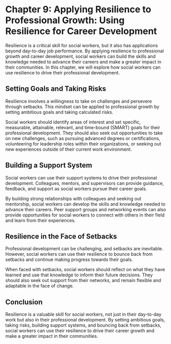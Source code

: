 Chapter 9: Applying Resilience to Professional Growth: Using Resilience for Career Development
==============================================================================================

Resilience is a critical skill for social workers, but it also has applications beyond day-to-day job performance. By applying resilience to professional growth and career development, social workers can build the skills and knowledge needed to advance their careers and make a greater impact in their communities. In this chapter, we will explore how social workers can use resilience to drive their professional development.

Setting Goals and Taking Risks
------------------------------

Resilience involves a willingness to take on challenges and persevere through setbacks. This mindset can be applied to professional growth by setting ambitious goals and taking calculated risks.

Social workers should identify areas of interest and set specific, measurable, attainable, relevant, and time-bound (SMART) goals for their professional development. They should also seek out opportunities to take on new challenges, such as pursuing advanced degrees or certifications, volunteering for leadership roles within their organizations, or seeking out new experiences outside of their current work environment.

Building a Support System
-------------------------

Social workers can use their support systems to drive their professional development. Colleagues, mentors, and supervisors can provide guidance, feedback, and support as social workers pursue their career goals.

By building strong relationships with colleagues and seeking out mentorship, social workers can develop the skills and knowledge needed to advance their careers. Peer support groups and networking events can also provide opportunities for social workers to connect with others in their field and learn from their experiences.

Resilience in the Face of Setbacks
----------------------------------

Professional development can be challenging, and setbacks are inevitable. However, social workers can use their resilience to bounce back from setbacks and continue making progress towards their goals.

When faced with setbacks, social workers should reflect on what they have learned and use that knowledge to inform their future decisions. They should also seek out support from their networks, and remain flexible and adaptable in the face of change.

Conclusion
----------

Resilience is a valuable skill for social workers, not just in their day-to-day work but also in their professional development. By setting ambitious goals, taking risks, building support systems, and bouncing back from setbacks, social workers can use their resilience to drive their career growth and make a greater impact in their communities.
